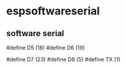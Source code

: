 
# espsoftwareserial

## software serial 
#define D5 (18)
#define D6 (19)

#define D7 (23)
#define D8 (5)
#define TX (1)
